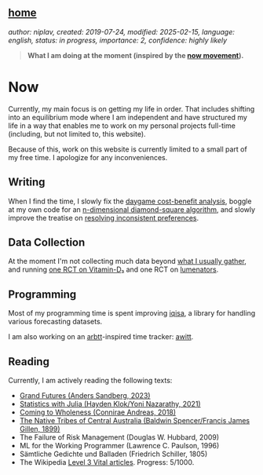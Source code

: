 [home](./index.md)
------------------

*author: niplav, created: 2019-07-24, modified: 2025-02-15, language: english, status: in progress, importance: 2, confidence: highly likely*

> __What I am doing at the moment (inspired by the
> [now movement](https://nownownow.com/about)).__

Now
====

Currently, my main focus is on getting my life in order. That includes
shifting into an equilibrium mode where I am independent and have
structured my life in a way that enables me to work on my personal
projects full-time (including, but not limited to, this website).

Because of this, work on this website is currently limited to a small
part of my free time. I apologize for any inconveniences.

Writing
-------

When I find the time, I slowly fix the [daygame cost-benefit
analysis](./daygame_cost_benefit.md), boggle at my own code for
an [n-dimensional diamond-square algorithm](./diamond.html),
and slowly improve the treatise on [resolving inconsistent
preferences](./resolving.html).

Data Collection
----------------

At the moment I'm not collecting much data beyond [what
I usually gather](./data.md), and running [one RCT on
Vitamin-D₃](./nootropics.html#Experiment_C_SelfBlinded_RCT) and one
RCT on [lumenators](https://arbital.com/p/lumenators/).

Programming
-----------

Most of my programming time is spent improving
[iqisa](https://github.com/niplav/iqisa), a library for handling various
forecasting datasets.

I am also working on an [arbtt](https://arbtt.nomeata.de/)-inspired time
tracker: [awitt](https://github.com/niplav/awitt).

Reading
--------

Currently, I am actively reading the following texts:

* [Grand Futures (Anders Sandberg, 2023)](https://www.goodreads.com/book/show/42275384-grand-futures)
* [Statistics with Julia (Hayden Klok/Yoni Nazarathy, 2021)](https://statisticswithjulia.org/)
* [Coming to Wholeness (Connirae Andreas, 2018)](https://www.goodreads.com/book/show/42348332-coming-to-wholeness)
* [The Native Tribes of Central Australia (Baldwin Spencer/Francis James Gillen, 1899)](https://www.goodreads.com/book/show/68126748-the-native-tribes-of-central-australiar)
* The Failure of Risk Management (Douglas W. Hubbard, 2009)
* ML for the Working Programmer (Lawrence C. Paulson, 1996)
* Sämtliche Gedichte und Balladen (Friedrich Schiller, 1805)
* The Wikipedia [Level 3 Vital articles](https://en.wikipedia.org/wiki/Wikipedia%3AVital_articles). Progress: 5/1000.
